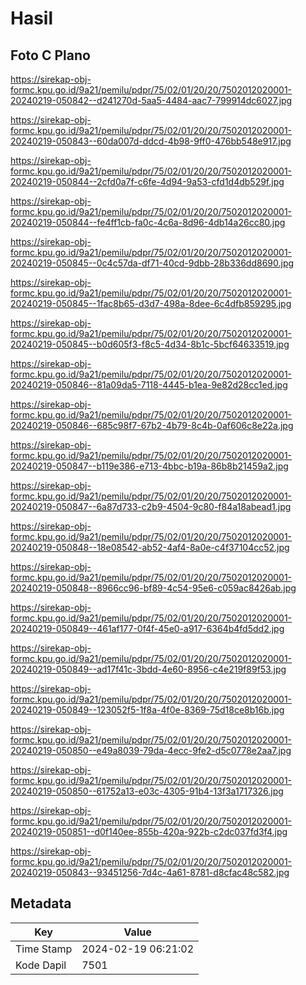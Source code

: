 # Hasil

## Foto C Plano

https://sirekap-obj-formc.kpu.go.id/9a21/pemilu/pdpr/75/02/01/20/20/7502012020001-20240219-050842--d241270d-5aa5-4484-aac7-799914dc6027.jpg

https://sirekap-obj-formc.kpu.go.id/9a21/pemilu/pdpr/75/02/01/20/20/7502012020001-20240219-050843--60da007d-ddcd-4b98-9ff0-476bb548e917.jpg

https://sirekap-obj-formc.kpu.go.id/9a21/pemilu/pdpr/75/02/01/20/20/7502012020001-20240219-050844--2cfd0a7f-c6fe-4d94-9a53-cfd1d4db529f.jpg

https://sirekap-obj-formc.kpu.go.id/9a21/pemilu/pdpr/75/02/01/20/20/7502012020001-20240219-050844--fe4ff1cb-fa0c-4c6a-8d96-4db14a26cc80.jpg

https://sirekap-obj-formc.kpu.go.id/9a21/pemilu/pdpr/75/02/01/20/20/7502012020001-20240219-050845--0c4c57da-df71-40cd-9dbb-28b336dd8690.jpg

https://sirekap-obj-formc.kpu.go.id/9a21/pemilu/pdpr/75/02/01/20/20/7502012020001-20240219-050845--1fac8b65-d3d7-498a-8dee-6c4dfb859295.jpg

https://sirekap-obj-formc.kpu.go.id/9a21/pemilu/pdpr/75/02/01/20/20/7502012020001-20240219-050845--b0d605f3-f8c5-4d34-8b1c-5bcf64633519.jpg

https://sirekap-obj-formc.kpu.go.id/9a21/pemilu/pdpr/75/02/01/20/20/7502012020001-20240219-050846--81a09da5-7118-4445-b1ea-9e82d28cc1ed.jpg

https://sirekap-obj-formc.kpu.go.id/9a21/pemilu/pdpr/75/02/01/20/20/7502012020001-20240219-050846--685c98f7-67b2-4b79-8c4b-0af606c8e22a.jpg

https://sirekap-obj-formc.kpu.go.id/9a21/pemilu/pdpr/75/02/01/20/20/7502012020001-20240219-050847--b119e386-e713-4bbc-b19a-86b8b21459a2.jpg

https://sirekap-obj-formc.kpu.go.id/9a21/pemilu/pdpr/75/02/01/20/20/7502012020001-20240219-050847--6a87d733-c2b9-4504-9c80-f84a18abead1.jpg

https://sirekap-obj-formc.kpu.go.id/9a21/pemilu/pdpr/75/02/01/20/20/7502012020001-20240219-050848--18e08542-ab52-4af4-8a0e-c4f37104cc52.jpg

https://sirekap-obj-formc.kpu.go.id/9a21/pemilu/pdpr/75/02/01/20/20/7502012020001-20240219-050848--8966cc96-bf89-4c54-95e6-c059ac8426ab.jpg

https://sirekap-obj-formc.kpu.go.id/9a21/pemilu/pdpr/75/02/01/20/20/7502012020001-20240219-050849--461af177-0f4f-45e0-a917-6364b4fd5dd2.jpg

https://sirekap-obj-formc.kpu.go.id/9a21/pemilu/pdpr/75/02/01/20/20/7502012020001-20240219-050849--ad17f41c-3bdd-4e60-8956-c4e219f89f53.jpg

https://sirekap-obj-formc.kpu.go.id/9a21/pemilu/pdpr/75/02/01/20/20/7502012020001-20240219-050849--123052f5-1f8a-4f0e-8369-75d18ce8b16b.jpg

https://sirekap-obj-formc.kpu.go.id/9a21/pemilu/pdpr/75/02/01/20/20/7502012020001-20240219-050850--e49a8039-79da-4ecc-9fe2-d5c0778e2aa7.jpg

https://sirekap-obj-formc.kpu.go.id/9a21/pemilu/pdpr/75/02/01/20/20/7502012020001-20240219-050850--61752a13-e03c-4305-91b4-13f3a1717326.jpg

https://sirekap-obj-formc.kpu.go.id/9a21/pemilu/pdpr/75/02/01/20/20/7502012020001-20240219-050851--d0f140ee-855b-420a-922b-c2dc037fd3f4.jpg

https://sirekap-obj-formc.kpu.go.id/9a21/pemilu/pdpr/75/02/01/20/20/7502012020001-20240219-050843--93451256-7d4c-4a61-8781-d8cfac48c582.jpg


## Metadata

| Key        | Value               |
| ---------- | ------------------- |
| Time Stamp | 2024-02-19 06:21:02 |
| Kode Dapil | 7501                |



